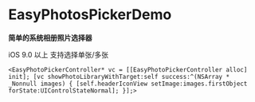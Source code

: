 # EasyPhotosPickerDemo
**简单的系统相册照片选择器**

iOS 9.0 以上
支持选择单张/多张

`<EasyPhotoPickerController* vc = [[EasyPhotoPickerController alloc] init];
    [vc showPhotoLibraryWithTarget:self success:^(NSArray * _Nonnull images) {
        [self.headerIconView setImage:images.firstObject forState:UIControlStateNormal];
    }];>`


